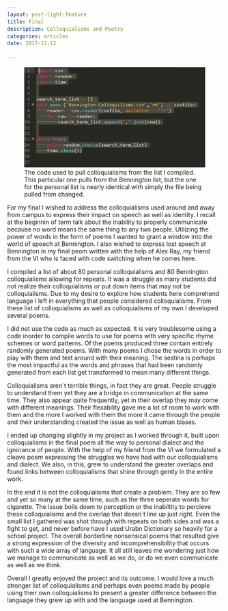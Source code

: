 ```yaml
---
layout: post-light-feature
title: Final 
description: Colloquialisms and Poetry
categories: articles
date: 2017-12-12

---
```

 <figure>
	<img src="/images/Colloquialism-generator-code.PNG">
	<figcaption>The code used to pull colloquialisms from the list I compiled. This particular one pulls from the Bennington list, but the one for the personal list is nearly identical with simply the file being pulled from changed.</figcaption>
</figure>

For my final I wished to address the colloquialisms used around and away from campus to express their impact on speech as well as identity. I recall at the beginnin of term talk about the inability to properly communicate because no word means the same thing to any two people. Utilizing the power of words in the form of poems I wanted to grant a window into the world of speech at Bennington. I also wished to express lost speech at Bennington in my final peom written with the help of Alex Ray, my friend from the VI who is faced with code switching when he comes here. 

I compiled a list of about 80 personal colloquialisms and 80 Bennington colloquialisms allowing for repeats. It was a struggle as many students did not realize their colloquialisms or put down items that may not be colloquialisms. Due to my desire to explore how students here comprehend language I left in everything that people considered colloquialisms. From these list of colloquialisms as well as colloquialisms of my own I developed several poems. 

I did not use the code as much as expected. It is very troublesome using a code inorder to compile words to use for poems with very specific rhyme schemes or word patterns. Of the poems produced three contain entirely randomly generated poems. With many poems I chose the words in order to play with them and test around with their meaning. The sestina is perhaps the most impactful as the words and phrases that had been randomly generated from each list get transformed to mean many different things. 

Colloquialisms aren`t terrible things, in fact they are great. People struggle to understand them yet they are a bridge in communication at the same time. They also appear quite frequently, yet in their overlap they may come with different meanings. Their flexability gave me a lot of room to work with them and the more I worked with them the more it came through the people and their understanding created the issue as well as human biases. 

I ended up changing slightly in my project as I worked through it, built upon colloquialisms in the final poem all the way to personal dialect and the ignorance of people. With the help of my friend from the VI we formulated a cleave poem expressing the struggles we have had with our colloquialisms and dialect. We also, in this, grew to understand the greater overlaps and found links between colloquialisms that shine through gently in the entire work. 

In the end it is not the colloquialisms that create a problem. They are so few and yet so many at the same time, such as the three seperate words for cigarette. The issue boils down to perception or the inabiltity to percieve these colloquialisms and the overlap that doesn`t line up just right. Even the small list I gathered was shot through with repeats on both sides and was a fight to get, and never before have I used Urabn Dictionary so heavily for a school project. The overall borderline nonsensical poems that resulted give a strong expression of the diversity and incomprehensibility that occurs with such a wide array of language. It all still leaves me wondering just how we manage to communicate as well as we do, or do we even communicate as well as we think. 

Overall I greatly enjoyed the project and its outcome. I would love a much stronger list of colloquialisms and perhaps even poems made by people using their own colloquialisms to present a greater difference between the language they grew up with and the language used at Bennington.
  
